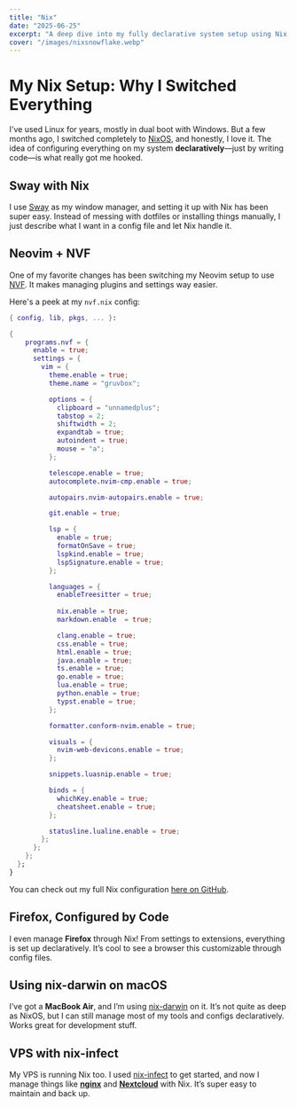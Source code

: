 ```yaml
---
title: "Nix"
date: "2025-06-25"
excerpt: "A deep dive into my fully declarative system setup using Nix, from desktop to VPS."
cover: "/images/nixsnowflake.webp"
---
```


# My Nix Setup: Why I Switched Everything

I've used Linux for years, mostly in dual boot with Windows. But a few months ago, I switched completely to [NixOS](https://nixos.org/), and honestly, I love it. The idea of configuring everything on my system **declaratively**—just by writing code—is what really got me hooked.

## Sway with Nix

I use [Sway](https://github.com/swaywm/sway) as my window manager, and setting it up with Nix has been super easy. Instead of messing with dotfiles or installing things manually, I just describe what I want in a config file and let Nix handle it.

## Neovim + NVF

One of my favorite changes has been switching my Neovim setup to use [NVF](https://github.com/NotAShelf/nvf). It makes managing plugins and settings way easier.

Here's a peek at my `nvf.nix` config:

```nix
{ config, lib, pkgs, ... }:

{
    programs.nvf = {
      enable = true;
      settings = {
        vim = {
          theme.enable = true;
          theme.name = "gruvbox";

          options = {
            clipboard = "unnamedplus";
            tabstop = 2;
            shiftwidth = 2;
            expandtab = true;
            autoindent = true;
            mouse = "a";
          };

          telescope.enable = true;
          autocomplete.nvim-cmp.enable = true;

          autopairs.nvim-autopairs.enable = true;

          git.enable = true;

          lsp = {
            enable = true;
            formatOnSave = true;
            lspkind.enable = true;
            lspSignature.enable = true;
          };

          languages = {
            enableTreesitter = true;
            
            nix.enable = true;
            markdown.enable  = true;

            clang.enable = true;
            css.enable = true;
            html.enable = true;
            java.enable = true;
            ts.enable = true;
            go.enable = true;
            lua.enable = true;
            python.enable = true;
            typst.enable = true;
          };

          formatter.conform-nvim.enable = true;

          visuals = {
            nvim-web-devicons.enable = true;
          };

          snippets.luasnip.enable = true;

          binds = {
            whichKey.enable = true;
            cheatsheet.enable = true;
          };

          statusline.lualine.enable = true;
        };
      };
    };
  };
}
```

You can check out my full Nix configuration [here on GitHub](https://github.com/schererleander/nix).

## Firefox, Configured by Code

I even manage **Firefox** through Nix! From settings to extensions, everything is set up declaratively. It’s cool to see a browser this customizable through config files.

## Using nix-darwin on macOS

I’ve got a **MacBook Air**, and I’m using [nix-darwin](https://github.com/LnL7/nix-darwin) on it. It’s not quite as deep as NixOS, but I can still manage most of my tools and configs declaratively. Works great for development stuff.

## VPS with nix-infect

My VPS is running Nix too. I used [nix-infect](https://github.com/elitak/nix-infect) to get started, and now I manage things like **[nginx](https://nginx.org/)** and **[Nextcloud](https://nextcloud.com/)** with Nix. It’s super easy to maintain and back up.
